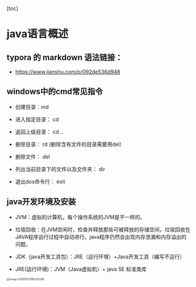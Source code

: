 [toc]

#  java语言概述

##  typora 的 markdown 语法链接：

* <https://www.jianshu.com/p/092de536d948>

## windows中的cmd常见指令

* 创建目录：md 

* 进入指定目录： cd 

* 返回上级目录： cd ..

* 删除目录： rd (删除含有文件的目录需要用del）

* 删除文件： del

* 列出当前目录下的文件以及文件夹： dir

* 退出dos命令行： exit 

## java开发环境及安装

* JVM：虚拟的计算机，每个操作系统的JVM是不一样的。

* 垃圾回收：在JVM空闲时，检查并释放那些可被释放的存储空间，垃圾回收在JAVA程序运行过程中自动进行。java程序仍然会出现内存泄漏和内存溢出的问题。

* JDK（java开发工具包）：JRE（运行环境）+Java开发工具（编写不运行）

* JRE(运行环境)：JVM（Java虚拟机）+ java SE 标准类库

<img src="C:\Users\傻兮兮乎乎\AppData\Roaming\Typora\typora-user-images\image-20201023180225339.png" alt="image-20201023180225339" style="zoom:50%;" />